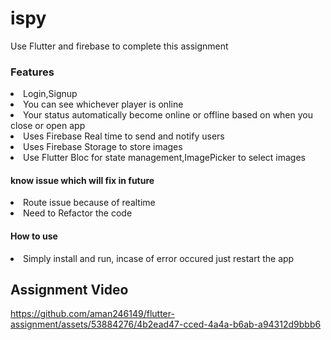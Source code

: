 # ispy

Use Flutter and firebase to complete this assignment <br>

### Features
<li> Login,Signup </li>
<li> You can see whichever player is online </li>
<li> Your status automatically become online or offline based on when you close or open app </li>
<li> Uses Firebase Real time to send and notify users </li>
<li> Uses Firebase Storage to store images </li>
<li> Use Flutter Bloc for state management,ImagePicker to select images </li>


#### know issue which will fix in future
<li> Route issue because of realtime </li>
<li> Need to Refactor the code </li>

#### How to use
<li> Simply install and run, incase of error occured just restart the app </li>


## Assignment Video

https://github.com/aman246149/flutter-assignment/assets/53884276/4b2ead47-cced-4a4a-b6ab-a94312d9bbb6


